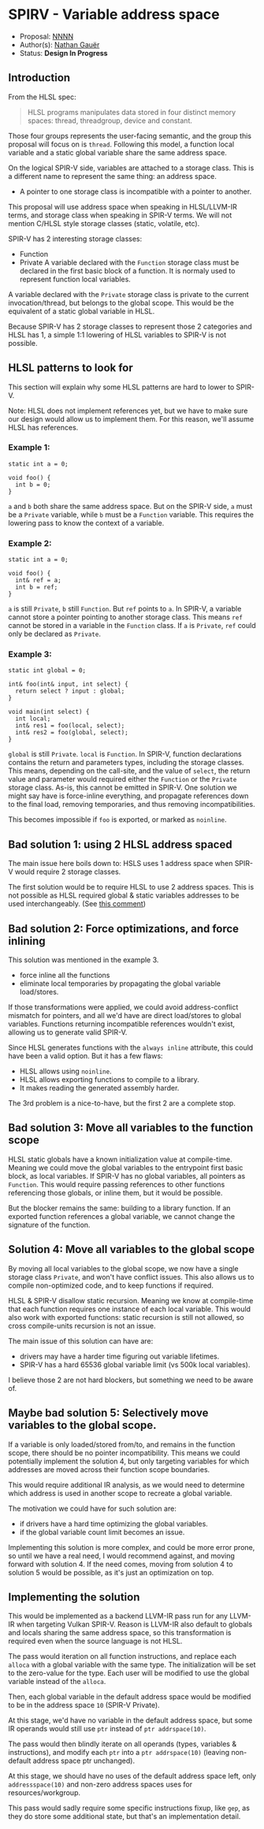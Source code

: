 # SPIRV - Variable address space

 * Proposal: [NNNN](NNNN-SPIRV-variable-address-space.md)
 * Author(s): [Nathan Gauër](https://github.com/Keenuts)
 * Status: **Design In Progress**

## Introduction

From the HLSL spec:

> HLSL programs manipulates data stored in four distinct memory spaces: thread, threadgroup, device and constant.

Those four groups represents the user-facing semantic, and the group this
proposal will focus on is `thread`.
Following this model, a function local variable and a static global variable
share the same address space.

On the logical SPIR-V side, variables are attached to a storage class. This
is a different name to represent the same thing: an address space.
- A pointer to one storage class is incompatible with a pointer to another.

This proposal will use address space when speaking in HLSL/LLVM-IR terms, and
storage class when speaking in SPIR-V terms.
We will not mention C/HLSL style storage classes (static, volatile, etc).

SPIR-V has 2 interesting storage classes:
 - Function
 - Private
A variable declared with the `Function` storage class must be declared in
the first basic block of a function. It is normaly used to represent function
local variables.

A variable declared with the `Private` storage class is private to the current
invocation/thread, but belongs to the global scope.
This would be the equivalent of a static global variable in HLSL.

Because SPIR-V has 2 storage classes to represent those 2 categories and HLSL
has 1, a simple 1:1 lowering of HLSL variables to SPIR-V is not possible.

## HLSL patterns to look for

This section will explain why some HLSL patterns are hard to lower to SPIR-V.

Note: HLSL does not implement references yet, but we have to make sure our
design would allow us to implement them. For this reason, we'll assume HLSL
has references.

### Example 1:

```hlsl
static int a = 0;

void foo() {
  int b = 0;
}
```

`a` and `b` both share the same address space. But on the SPIR-V side, `a`
must be a `Private` variable, while `b` must be a `Function` variable.
This requires the lowering pass to know the context of a variable.

### Example 2:

```hlsl
static int a = 0;

void foo() {
  int& ref = a;
  int b = ref;
}
```

`a` is still `Private`, `b` still `Function`. But `ref` points to `a`.
In SPIR-V, a variable cannot store a pointer pointing to another storage class.
This means `ref` cannot be stored in a variable in the `Function` class.
If `a` is `Private`, `ref` could only be declared as `Private`.

### Example 3:

```hlsl
static int global = 0;

int& foo(int& input, int select) {
  return select ? input : global;
}

void main(int select) {
  int local;
  int& res1 = foo(local, select);
  int& res2 = foo(global, select);
}
```

`global` is still `Private`.
`local` is `Function`.
In SPIR-V, function declarations contains the return and parameters types,
including the storage classes.
This means, depending on the call-site, and the value of `select`, the
return value and parameter would required either the `Function` or the
`Private` storage class.
As-is, this cannot be emitted in SPIR-V.
One solution we might say have is force-inline everything, and propagate
references down to the final load, removing temporaries, and thus removing
incompatibilities.

This becomes impossible if `foo` is exported, or marked as `noinline`.

## Bad solution 1: using 2 HLSL address spaced

The main issue here boils down to:
HSLS uses 1 address space when SPIR-V would require 2 storage classes.

The first solution would be to require HLSL to use 2 address spaces.
This is not possible as HLSL required global & static variables addresses
to be used interchangeably. (See [this comment](https://github.com/llvm/llvm-project/pull/122103#pullrequestreview-2550483607))

## Bad solution 2: Force optimizations, and force inlining

This solution was mentioned in the example 3.
- force inline all the functions
- eliminate local temporaries by propagating the global variable load/stores.

If those transformations were applied, we could avoid address-conflict
mismatch for pointers, and all we'd have are direct load/stores to global
variables.
Functions returning incompatible references wouldn't exist, allowing us to
generate valid SPIR-V.

Since HLSL generates functions with the `always inline` attribute, this could
have been a valid option. But it has a few flaws:

- HLSL allows using `noinline`.
- HLSL allows exporting functions to compile to a library.
- It makes reading the generated assembly harder.

The 3rd problem is a nice-to-have, but the first 2 are a complete stop.

## Bad solution 3: Move all variables to the function scope

HLSL static globals have a known initialization value at compile-time.
Meaning we could move the global variables to the entrypoint first basic
block, as local variables.
If SPIR-V has no global variables, all pointers as `Function`.
This would require passing references to other functions referencing those
globals, or inline them, but it would be possible.

But the blocker remains the same: building to a library function.
If an exported function references a global variable, we cannot change the signature of the function.

## Solution 4: Move all variables to the global scope

By moving all local variables to the global scope, we now have a single
storage class `Private`, and won't have conflict issues.
This also allows us to compile non-optimized code, and to keep functions if
required.

HLSL & SPIR-V disallow static recursion. Meaning we know at compile-time
that each function requires one instance of each local variable.
This would also work with exported functions: static recursion is still not
allowed, so cross compile-units recursion is not an issue.

The main issue of this solution can have are:
- drivers may have a harder time figuring out variable lifetimes.
- SPIR-V has a hard 65536 global variable limit (vs 500k local variables).

I believe those 2 are not hard blockers, but something we need to be aware of.

## Maybe bad solution 5: Selectively move variables to the global scope.

If a variable is only loaded/stored from/to, and remains in the function
scope, there should be no pointer incompatibility.
This means we could potentially implement the solution 4, but only targeting
variables for which addresses are moved across their function scope
boundaries.

This would require additional IR analysis, as we would need to determine
which address is used in another scope to recreate a global variable.

The motivation we could have for such solution are:
- if drivers have a hard time optimizing the global variables.
- if the global variable count limit becomes an issue.

Implementing this solution is more complex, and could be more error prone,
so until we have a real need, I would recommend against, and moving forward
with solution 4. If the need comes, moving from solution 4 to solution 5
would be possible, as it's just an optimization on top.

## Implementing the solution

This would be implemented as a backend LLVM-IR pass run for any LLVM-IR
when targeting Vulkan SPIR-V.
Reason is LLVM-IR also default to globals and locals sharing the same address
space, so this transformation is required even when the source language is not
HLSL.

The pass would iteration on all function instructions, and replace each
`alloca` with a global variable with the same type. The initialization will
be set to the zero-value for the type.
Each user will be modified to use the global variable instead of the `alloca`.

Then, each global variable in the default address space would be modified to
be in the address space `10` (SPIR-V Private).

At this stage, we'd have no variable in the default address space, but
some IR operands would still use `ptr` instead of `ptr addrspace(10)`.

The pass would then blindly iterate on all operands (types, variables & instructions),
and modify each `ptr` into a `ptr addrspace(10)` (leaving non-default address
space ptr unchanged).

At this stage, we should have no uses of the default address space left, only
`addressspace(10)` and non-zero address spaces uses for resources/workgroup.

This pass would sadly require some specific instructions fixup, like `gep`,
as they do store some additional state, but that's an implementation detail.
